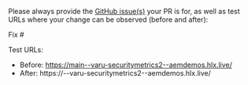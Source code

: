 Please always provide the [GitHub issue(s)](../issues) your PR is for, as well as test URLs where your change can be observed (before and after):

Fix #<gh-issue-id>

Test URLs:
- Before: https://main--varu-securitymetrics2--aemdemos.hlx.live/
- After: https://<branch>--varu-securitymetrics2--aemdemos.hlx.live/
